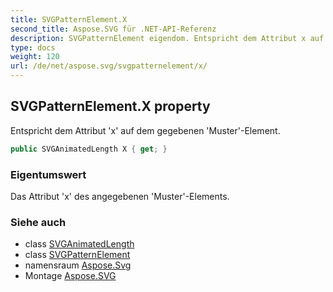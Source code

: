 ```yaml
---
title: SVGPatternElement.X
second_title: Aspose.SVG für .NET-API-Referenz
description: SVGPatternElement eigendom. Entspricht dem Attribut x auf dem gegebenen MusterElement.
type: docs
weight: 120
url: /de/net/aspose.svg/svgpatternelement/x/
---
```

## SVGPatternElement.X property

Entspricht dem Attribut 'x' auf dem gegebenen 'Muster'-Element.

```csharp
public SVGAnimatedLength X { get; }
```

### Eigentumswert

Das Attribut 'x' des angegebenen 'Muster'-Elements.

### Siehe auch

* class [SVGAnimatedLength](../../../aspose.svg.datatypes/svganimatedlength/)
* class [SVGPatternElement](../)
* namensraum [Aspose.Svg](../../svgpatternelement/)
* Montage [Aspose.SVG](../../../)


